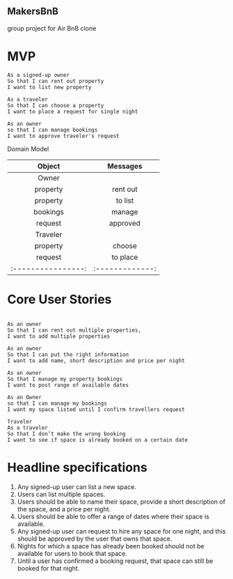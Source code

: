 ## MakersBnB
group project for Air BnB clone

# MVP

```
As a signed-up owner
So that I can rent out property
I want to list new property

As a traveler
So that I can choose a property
I want to place a request for single night

As an owner
so that I can manage bookings
I want to approve traveler's request

```
Domain Model

| Object           | Messages      |
|:----------------:|:-------------:|
|Owner             |               |
| property         | rent out      |
| property         | to list       |
| bookings         | manage        |
| request          | approved      |
| Traveler         |               |
| property         | choose        |
| request          | to place      |
|:----------------:|:-------------:|

# Core User Stories

```

As an owner
So that I can rent out multiple properties,
I want to add multiple properties

As an owner
So that I can put the right information
I want to add name, short description and price per night

As an owner
So that I manage my property bookings
I want to post range of available dates

As an Owner
so that I can manage my bookings
I want my space listed until I confirm travellers request

Traveler
As a traveler
So that I don’t make the wrong booking
I want to see if space is already booked on a certain date

```

# Headline specifications

1. Any signed-up user can list a new space.
2. Users can list multiple spaces.
3. Users should be able to name their space, provide a short description of the space, and a price per night.
4. Users should be able to offer a range of dates where their space is available.
5. Any signed-up user can request to hire any space for one night, and this should be approved by the user that owns that space.
6. Nights for which a space has already been booked should not be available for users to book that space.
7. Until a user has confirmed a booking request, that space can still be booked for that night.
